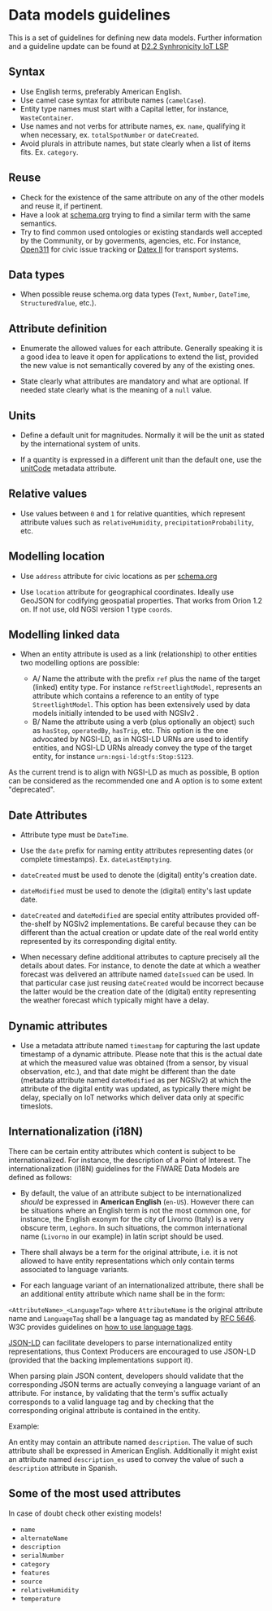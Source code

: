 # Data models guidelines

This is a set of guidelines for defining new data models. Further information and a guideline update can be found at [D2.2 Synhronicity IoT LSP](https://synchronicity-iot.eu/wp-content/uploads/2018/05/synchronicity_d2_2_guidelines_for_the_definition_of_oasc_shared_data_models.pdf)

## Syntax

+ Use English terms, preferably American English.
+ Use camel case syntax for attribute names (`camelCase`). 
+ Entity type names must start with a Capital letter, for instance, `WasteContainer`.
+ Use names and not verbs for attribute names, ex. `name`, qualifying it when necessary, ex. `totalSpotNumber` or `dateCreated`.
+ Avoid plurals in attribute names, but state clearly when a list of items fits. Ex. `category`. 

## Reuse

+ Check for the existence of the same attribute on any of the other models and reuse it, if pertinent. 
+ Have a look at [schema.org](http://schema.org) trying to find a similar term with the same semantics.
+ Try to find common used ontologies or existing standards well accepted by the Community, or by goverments, agencies, etc.
For instance, [Open311](http://www.open311.org/) for civic issue tracking or [Datex II](http://www.datex2.eu/) for transport systems. 

## Data types

+ When possible reuse schema.org data types (`Text`, `Number`, `DateTime`, `StructuredValue`, etc.).

## Attribute definition

+ Enumerate the allowed values for each attribute. Generally speaking it is a good idea to leave it open for applications
to extend the list, provided the new value is not semantically covered by any of the existing ones.

+ State clearly what attributes are mandatory and what are optional. If needed state clearly what is the meaning of a
`null` value. 

## Units

+ Define a default unit for magnitudes. Normally it will be the unit as stated by the international system of units.

+ If a quantity is expressed in a different unit than the default one, use the [unitCode](http://schema.org/unitCode) metadata
attribute.

## Relative values

+ Use values between `0` and `1` for relative quantities, which represent attribute values
such as `relativeHumidity`, `precipitationProbability`, etc. 

## Modelling location

+ Use `address` attribute for civic locations as per [schema.org](http://schema.org/address)

+ Use `location` attribute for geographical coordinates. Ideally use GeoJSON for codifying geospatial properties. That works
from Orion 1.2 on. If not use, old NGSI version 1 type `coords`.

## Modelling linked data

+ When an entity attribute is used as a link (relationship) to other entities two modelling options are possible:

    + A/ Name the attribute with the prefix `ref` plus the name of the target (linked) entity type. For instance `refStreetlightModel`, represents an attribute
which contains a reference to an entity of type `StreetlightModel`. This option has been extensively used by data models initially intended to be used with NGSIv2 . 
    + B/ Name the attribute using a verb (plus optionally an object) such as `hasStop`, `operatedBy`, `hasTrip`, etc. This option is the one advocated by NGSI-LD,
  as in NGSI-LD URNs are used to identify entities, and NGSI-LD URNs already convey the type of the target entity, for instance `urn:ngsi-ld:gtfs:Stop:S123`.
  
As the current trend is to align with NGSI-LD as much as possible, B option can be considered as the recommended one and A option is to some extent "deprecated".    

## Date Attributes

+ Attribute type must be `DateTime`.

+ Use the `date` prefix for naming entity attributes representing dates (or complete timestamps). Ex. `dateLastEmptying`. 

+ `dateCreated` must be used to denote the (digital) entity's creation date.

+ `dateModified` must be used to denote the (digital) entity's last update date. 

+ `dateCreated` and `dateModified` are special entity attributes provided off-the-shelf by NGSIv2 implementations.
Be careful because they can be different
than the actual creation or update date of the real world entity represented by its corresponding digital entity.

+ When necessary define additional attributes to capture precisely all the details about dates.
For instance, to denote the date at which a weather forecast was delivered an attribute named `dateIssued` can be used.
In that particular case just reusing `dateCreated` would be incorrect because
the latter would be the creation date of the (digital) entity representing the weather forecast which typically might have a delay. 

## Dynamic attributes

+ Use a metadata attribute named `timestamp` for capturing the last update timestamp of a dynamic attribute. Please note
that this is the actual date at which the measured value was obtained (from a sensor, by visual observation, etc.), and that
date might be different than the date (metadata attribute named `dateModified` as per NGSIv2) at which the attribute
of the digital entity was updated, as typically there might be delay,
specially on IoT networks which deliver data only at specific timeslots.

## Internationalization (i18N)

There can be certain entity attributes which content is subject to be internationalized. For instance, the description of a Point of Interest.
The internationalization (i18N) guidelines for the FIWARE Data Models are defined as follows:

+ By default, the value of an attribute subject to be internationalized *should* be expressed in **American English** (`en-US`).
However there can be situations where an English term is not the most common one, for instance, the English
exonym for the city of Livorno (Italy) is a very obscure term, `Leghorn`.
In such situations, the common international name (`Livorno` in our example) in latin script should be used. 

+ There shall always be a term for the original attribute, i.e.
it is not allowed to have entity representations which only contain terms associated to language variants. 
+ For each language variant of an internationalized attribute, there shall be an additional
entity attribute which name shall be in the form:

`<AttributeName>_<LanguageTag>`  where `AttributeName` is the original attribute name and `LanguageTag` shall be a language tag
as mandated by [RFC 5646](https://www.rfc-editor.org/rfc/rfc5646.txt).
W3C provides guidelines on [how to use language tags](https://www.w3.org/International/articles/language-tags/).

[JSON-LD](https://www.w3.org/TR/json-ld/#string-internationalization) can facilitate developers to parse internationalized entity representations, thus
Context Producers are encouraged to use JSON-LD (provided that the backing implementations support it).

When parsing plain JSON content, developers should validate that the corresponding JSON terms are actually conveying a language variant of an attribute. For instance,
by validating that the term's suffix actually corresponds to a valid language tag and by checking that the corresponding original attribute is contained in the entity.  

Example:

An entity may contain an attribute named `description`. The value of such attribute shall be expressed in American English.
Additionally it might exist an attribute named `description_es` used to convey the value of such a `description` attribute in Spanish.


## Some of the most used attributes

In case of doubt check other existing models! 

+ `name`
+ `alternateName`
+ `description`
+ `serialNumber`
+ `category`
+ `features`
+ `source`
+ `relativeHumidity`
+ `temperature`
